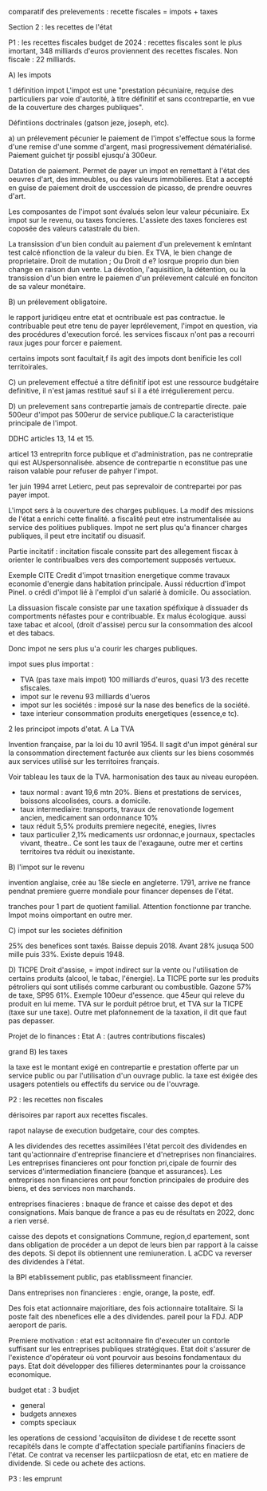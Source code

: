 comparatif des prelevements :
recette fiscales = impots + taxes

Section 2 : les recettes de l'état

P1 : les recettes fiscales
budget de 2024 : recettes fiscales sont le plus imortant, 348 milliards d'euros proviennent des recettes fiscales. Non fiscale : 22 milliards. 

A) les impots

1 définition impot
L'impot est une "prestation pécuniaire, requise des particuliers par voie d'autorité, à titre définitif et sans ccontrepartie, en vue de la couverture des charges publiques". 

Défintiions doctrinales (gatson jeze, joseph, etc).

a) un prélevement pécunier
le paiement de l'impot s'effectue sous la forme d'une remise d'une somme d'argent, masi progressivement dématérialisé. Paiement guichet tjr possibl ejusqu'à 300eur. 

Datation de paiement. Permet de payer un impot en remettant à l'état des oeuvres d'art, des immeubles, ou des valeurs immobilieres. Etat a accepté en guise de paiement droit de usccession de picasso, de prendre oeuvres d'art. 

Les composantes de l'impot sont évalués selon leur valeur pécuniaire. Ex impot sur le revenu, ou taxes foncieres. 
L'assiete des taxes foncieres est coposée des valeurs catastrale du bien.

La transission d'un bien conduit au paiement d'un prelevement k emlntant test calcé nfionction de la valeur du bien. Ex TVA, le bien change de proprietaire. Droit de mutation ; Ou Droit d e? losrque proprio dun bien change en raison dun vente. La dévotion, l'aquisitiion, la détention, ou la transission d'un bien entre le paiemen d'un prélevement calculé en fonciton de sa valeur monétaire. 

B) un prélevement obligatoire.

le rapport juridiqeu entre etat et ocntribuale est pas contractue. le contribuable peut etre tenu de payer leprélevement, l'impot en question, via des procédures d'execution forcé.  les services fiscaux n'ont pas a recourri raux juges pour forcer e paiement. 

certains impots sont facultait,f ils agit des impots dont benificie les coll territoirales. 

C) un prelevement effectué a titre définitif
ipot est une ressource budgétaire definitive, il n'est jamas restitué sauf si il a été irrégulierement percu. 

D) un prelevement sans contrepartie
jamais de contrepartie directe. paie 500eur d'impot pas 500erur de service publique.C la caracteristique principale de l'impot.

DDHC articles 13, 14 et 15.

articel 13 entrepritn force publique et d'administration, pas ne contrepratie qui est AUspersonnalisée.
absence de contrepartie n econstitue pas une raison valable pour refuser de pahyer l'impot. 

1er juin 1994 arret Letierc, peut pas seprevaloir de contrepartei por pas payer impot. 

L'impot sers à la couverture des charges publiques. La modif des missions de l'état a enrichi cette finalité. a fiscalité peut etre instrumentalisée au service des politiues publiques. Impot ne sert plus qu'a financer charges publiques, il peut etre incitatif ou disuasif. 

Partie incitatif : incitation fiscale conssite part des allegement fiscax à orienter le contribualbes vers des comportement supposés vertueux. 

Exemple CITE Credit d'impot trnasition energetique comme travaux economie d'energie dans habitation principale. Aussi réducrtion d'impot Pinel. o crédi d'impot lié à l'emploi d'un salarié à domicile. Ou association. 

La dissuasion fiscale consiste par une taxation spéfixique à dissuader ds comportments néfastes pour e contribuable. Ex malus écologique.  aussi taxe tabac et alcool, (droit d'assise) percu sur la consommation des alcool et des tabacs.

Donc impot ne sers plus u'a courir les charges publiques. 

impot sues plus importat :
- TVA (pas taxe mais impot) 100 milliards d'euros, quasi 1/3 des recette sfiscales. 
- impot sur le revenu 93 milliards d'ueros
- impot sur les sociétés : imposé sur la nase des benefics de la société.
- taxe interieur consommation produits energetiques (essence,e tc).

2 les principot impots d'etat.
A La TVA

Invention française, par la loi du 10 avril 1954. Il sagit d'un impot général sur la consommation directement facturée aux clients sur les biens cosommés aux services utilisé sur les territoires français. 

Voir tableau les taux de la TVA. harmonisation des taux au niveau européen. 
- taux normal : avant 19,6 mtn 20%. Biens et prestations de services, boissons alcoolisées, cours. a domicile. 
- taux intermediaire: transports, travaux de renovationde logement ancien, medicament san ordonnance 10%
- taux réduit 5,5% produits premiere negecité, enegies, livres
- taux particulier 2,1%  medicaments usr ordonnac,e journaux, spectacles vivant, theatre..
Ce sont les taux de l'exagaune, outre mer et certins territoires tva réduit ou inexistante.

B) l'impot sur le revenu

invention anglaise, crée au 18e siecle en angleterre. 1791, arrive ne france pendnat premiere guerre mondiale pour financer depenses de l'état. 

tranches pour 1 part de quotient familial.  Attention fonctionne par tranche. Impot moins oimportant en outre mer. 

C) impot sur les societes
définition

25% des benefices sont taxés. Baisse depuis 2018. Avant 28% jusuqa 500 mille puis 33%. Existe depuis 1948. 

D) TICPE
Droit d'assise,  = impot indirect sur la vente ou l'utilisation de certains produits (alcool, le tabac, l'énergie).  La TICPE porte sur les produits pétroliers qui sont utilisés comme carburant ou combustible. Gazone 57% de taxe, SP95 61%. 
Exemple 100eur d'essence. que 45eur qui releve du produit en lui meme. TVA sur le porduit pétroe brut, et TVA sur la TICPE (taxe sur une taxe). Outre met plafonnement de la taxation, il dit que faut pas depasser.

Projet de lo finances : Etat A : (autres contributions fiscales)

grand B) les taxes

la taxe est le montant exigé en contrepartie e prestation offerte par un service public ou par l'utilisation d'un ouvrage public.
la taxe est éxigée des usagers potentiels ou effectifs du service ou de l'ouvrage. 


P2 : les recettes non fiscales

dérisoires par raport aux recettes fiscales. 

rapot nalayse de execution budgetaire, cour des comptes.

A les dividendes des recettes assimilées
l'état percoit des dividendes en tant qu'actionnaire d'entreprise financiere et d'netreprises non financiaires. Les entreprises financieres ont pour fonction pri,cipale de fournir des services d'intermediation financiere (banque et assurances). Les entreprises non financieres ont pour fonction principales de produire des biens, et des services non marchands. 

entreprises finacieres : bnaque de france et caisse des depot et des consignations. Mais banque de france a pas eu de résultats en 2022, donc a rien versé. 

caisse des depots et consignations Commune, region,d epartement, sont dans obligation de procéder a un depot de leurs bien par rapport à la caisse des depots. Si depot ils obtiennent une remiuneration. L aCDC va reverser des dividendes à l'état. 

la BPI etablissement public, pas etablissmeent financier.

Dans entreprises non financieres : engie, orange, la poste, edf.

Des fois etat actionnaire majoritiare, des fois actionnaire totalitaire. Si la poste fait des nbenefices elle a des dividendes. pareil pour la FDJ.  ADP aeroport de paris. 

Premiere motivation : etat est acitonnaire fin d'executer un contorle suffisant sur les entreprises publiques stratégiques. Etat doit s'assurer de l'existence d'opérateur où vont pourvoir aus besoins fondamentaux du pays. Etat doit développer des fillieres determinantes pour la croissance economique. 

budget etat : 3 budjet 
- general
- budgets annexes
- compts speciaux

les operations de cessiond 'acquisiiton de dividese t de recette ssont recapitéls dans le compte d'affectation speciale partifianins finaciers de l'état. Ce contrat va recenser les partiicpatiosn de etat, etc en matiere de dividende. Si cede ou achete des actions. 

P3 : les emprunt